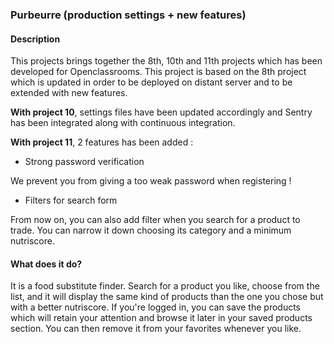 ### **Purbeurre (production settings + new features)**

#### **Description**

This projects brings together the 8th, 10th and 11th projects which
has been developed for Openclassrooms.
This project is based on the 8th project which is updated
in order to be deployed on distant server and to be extended with new features.

**With project 10**, settings files have been updated accordingly 
and Sentry has been integrated along with continuous integration.

**With project 11**, 2 features has been added :

- Strong password verification

We prevent you from giving a too weak password when registering !

- Filters for search form

From now on, you can also add filter when you search for a product to
trade. You can narrow it down choosing its category and a minimum 
nutriscore.


#### **What does it do?**

It is a food substitute finder. Search for a product you like, choose
from the list, and it will display the same kind of products than the 
one you chose but with a better nutriscore.
If you're logged in, you can save the products which will retain 
your attention and browse it later in your saved products section.
You can then remove it from your favorites whenever you like.

